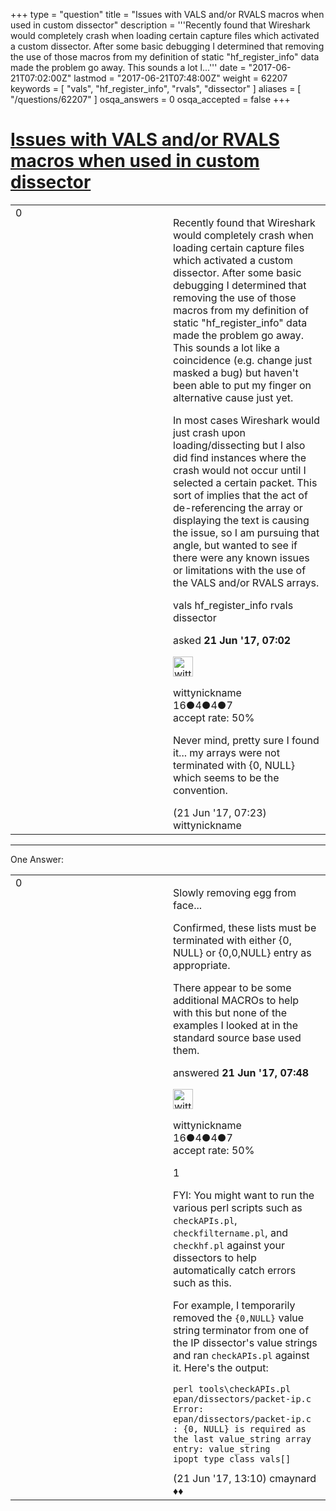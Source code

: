 +++
type = "question"
title = "Issues with VALS and/or RVALS macros when used in custom dissector"
description = '''Recently found that Wireshark would completely crash when loading certain capture files which activated a custom dissector. After some basic debugging I determined that removing the use of those macros from my definition of static &quot;hf_register_info&quot; data made the problem go away. This sounds a lot l...'''
date = "2017-06-21T07:02:00Z"
lastmod = "2017-06-21T07:48:00Z"
weight = 62207
keywords = [ "vals", "hf_register_info", "rvals", "dissector" ]
aliases = [ "/questions/62207" ]
osqa_answers = 0
osqa_accepted = false
+++

<div class="headNormal">

# [Issues with VALS and/or RVALS macros when used in custom dissector](/questions/62207/issues-with-vals-andor-rvals-macros-when-used-in-custom-dissector)

</div>

<div id="main-body">

<div id="askform">

<table id="question-table" style="width:100%;"><colgroup><col style="width: 50%" /><col style="width: 50%" /></colgroup><tbody><tr class="odd"><td style="width: 30px; vertical-align: top"><div class="vote-buttons"><div id="post-62207-score" class="post-score" title="current number of votes">0</div><div id="favorite-count" class="favorite-count"></div></div></td><td><div id="item-right"><div class="question-body"><p>Recently found that Wireshark would completely crash when loading certain capture files which activated a custom dissector. After some basic debugging I determined that removing the use of those macros from my definition of static "hf_register_info" data made the problem go away. This sounds a lot like a coincidence (e.g. change just masked a bug) but haven't been able to put my finger on alternative cause just yet.</p><p>In most cases Wireshark would just crash upon loading/dissecting but I also did find instances where the crash would not occur until I selected a certain packet. This sort of implies that the act of de-referencing the array or displaying the text is causing the issue, so I am pursuing that angle, but wanted to see if there were any known issues or limitations with the use of the VALS and/or RVALS arrays.</p></div><div id="question-tags" class="tags-container tags">vals hf_register_info rvals dissector</div><div id="question-controls" class="post-controls"></div><div class="post-update-info-container"><div class="post-update-info post-update-info-user"><p>asked <strong>21 Jun '17, 07:02</strong></p><img src="https://secure.gravatar.com/avatar/f5a6a32440657fdf63b9db18f3922c70?s=32&amp;d=identicon&amp;r=g" class="gravatar" width="32" height="32" alt="wittynickname&#39;s gravatar image" /><p>wittynickname<br />
<span class="score" title="16 reputation points">16</span><span title="4 badges"><span class="badge1">●</span><span class="badgecount">4</span></span><span title="4 badges"><span class="silver">●</span><span class="badgecount">4</span></span><span title="7 badges"><span class="bronze">●</span><span class="badgecount">7</span></span><br />
<span class="accept_rate" title="Rate of the user&#39;s accepted answers">accept rate:</span> <span title="wittynickname has one accepted answer">50%</span></p></div></div><div id="comments-container-62207" class="comments-container"><span id="62209"></span><div id="comment-62209" class="comment"><div id="post-62209-score" class="comment-score"></div><div class="comment-text"><p>Never mind, pretty sure I found it... my arrays were not terminated with {0, NULL} which seems to be the convention.</p></div><div id="comment-62209-info" class="comment-info"><span class="comment-age">(21 Jun '17, 07:23)</span> wittynickname</div></div></div><div id="comment-tools-62207" class="comment-tools"></div><div class="clear"></div><div id="comment-62207-form-container" class="comment-form-container"></div><div class="clear"></div></div></td></tr></tbody></table>

------------------------------------------------------------------------

<div class="tabBar">

<span id="sort-top"></span>

<div class="headQuestions">

One Answer:

</div>

</div>

<span id="62210"></span>

<div id="answer-container-62210" class="answer accepted-answer answered-by-owner">

<table style="width:100%;"><colgroup><col style="width: 50%" /><col style="width: 50%" /></colgroup><tbody><tr class="odd"><td style="width: 30px; vertical-align: top"><div class="vote-buttons"><div id="post-62210-score" class="post-score" title="current number of votes">0</div></div></td><td><div class="item-right"><div class="answer-body"><p>Slowly removing egg from face...</p><p>Confirmed, these lists must be terminated with either {0, NULL} or {0,0,NULL} entry as appropriate.</p><p>There appear to be some additional MACROs to help with this but none of the examples I looked at in the standard source base used them.</p></div><div class="answer-controls post-controls"></div><div class="post-update-info-container"><div class="post-update-info post-update-info-user"><p>answered <strong>21 Jun '17, 07:48</strong></p><img src="https://secure.gravatar.com/avatar/f5a6a32440657fdf63b9db18f3922c70?s=32&amp;d=identicon&amp;r=g" class="gravatar" width="32" height="32" alt="wittynickname&#39;s gravatar image" /><p>wittynickname<br />
<span class="score" title="16 reputation points">16</span><span title="4 badges"><span class="badge1">●</span><span class="badgecount">4</span></span><span title="4 badges"><span class="silver">●</span><span class="badgecount">4</span></span><span title="7 badges"><span class="bronze">●</span><span class="badgecount">7</span></span><br />
<span class="accept_rate" title="Rate of the user&#39;s accepted answers">accept rate:</span> <span title="wittynickname has one accepted answer">50%</span></p></div></div><div id="comments-container-62210" class="comments-container"><span id="62219"></span><div id="comment-62219" class="comment"><div id="post-62219-score" class="comment-score">1</div><div class="comment-text"><p>FYI: You might want to run the various perl scripts such as <code>checkAPIs.pl</code>, <code>checkfiltername.pl</code>, and <code>checkhf.pl</code> against your dissectors to help automatically catch errors such as this.</p><p>For example, I temporarily removed the <code>{0,NULL}</code> value string terminator from one of the IP dissector's value strings and ran <code>checkAPIs.pl</code> against it. Here's the output:</p><pre><code>perl tools\checkAPIs.pl epan/dissectors/packet-ip.c
Error: epan/dissectors/packet-ip.c        : {0, NULL} is required as the last value_string array entry: value_string ipopt_type_class_vals[]</code></pre></div><div id="comment-62219-info" class="comment-info"><span class="comment-age">(21 Jun '17, 13:10)</span> cmaynard ♦♦</div></div></div><div id="comment-tools-62210" class="comment-tools"></div><div class="clear"></div><div id="comment-62210-form-container" class="comment-form-container"></div><div class="clear"></div></div></td></tr></tbody></table>

</div>

<div class="paginator-container-left">

</div>

</div>

</div>

